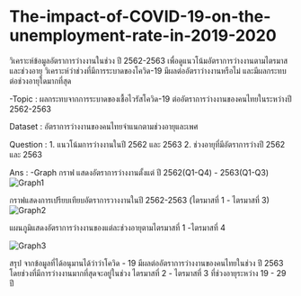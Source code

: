 # The-impact-of-COVID-19-on-the-unemployment-rate-in-2019-2020
  วิเคราะห์ข้อมูลอัตราการว่างงานในช่วง ปี 2562-2563 เพื่อดูแนวโน้มอัตราการว่างงานตามไตรมาสและช่วงอายุ วิเคราะห์ว่าช่วงที่มีการระบาดของโควิด-19 มีผลต่ออัตราว่างงานหรือไม่ และมีผลกระทบต่อช่วงอายุใดมากที่สุด

-Topic : ผลกระทบจากการระบาดของเชื้อไวรัสโควิด-19 ต่ออัตราการว่างงานของคนไทยในระหว่างปี 2562-2563 

Dataset : อัตราการว่างงานของคนไทยจำแนกตามช่วงอายุและเพศ

Question : 1. แนวโน้มการว่างงานในปี 2562 และ 2563    2. ช่วงอายุที่มีอัตราการว่างปี 2562 และ 2563 

Ans : 
-Graph
กราฟ แสดงอัตราการว่างงานตั้งแต่ ปี 2562(Q1-Q4) - 2563(Q1-Q3)
![Graph1](https://user-images.githubusercontent.com/115729860/195871614-66a913f9-0197-40d8-80dc-2f9008ccc5a0.jpg)



กราฟแสดงการเปรียบเทียบอัตราการวางงานในปี 2562-2563 (ไตรมาสที่ 1 - ไตรมาสที่ 3)
![Graph2](https://user-images.githubusercontent.com/115729860/195853036-885ae5d5-d7c1-4b35-9909-5b9f208c4b0a.jpg)


แผนภูมิแสดงอัตราการว่างงานของแต่ละช่วงอายุตามไตรมาสที่ 1 -ไตรมาสที่ 4

![Graph3](https://user-images.githubusercontent.com/115729860/195853267-69c658a2-551f-42c7-8345-58aa4936b3c8.jpg)


สรุป จากข้อมูลที่ได้อนุมานได้ว่าว่าโควิด - 19 มีผลต่ออัตราการว่างงานของคนไทยในช่วง ปี 2563 โดยช่วงที่มีการว่างงานมากที่สุดจะอยู่ในช่วง ไตรมาสที่ 2 - ไตรมาสที่ 3 ที่ช่วงอายุระหว่าง 19 - 29 ปี

